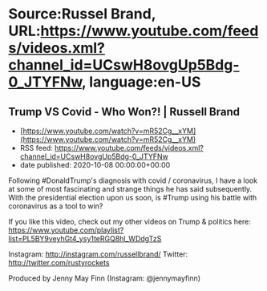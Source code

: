 # Source:Russel Brand, URL:https://www.youtube.com/feeds/videos.xml?channel_id=UCswH8ovgUp5Bdg-0_JTYFNw, language:en-US

## Trump VS Covid - Who Won?! | Russell Brand
 - [https://www.youtube.com/watch?v=mR52Cg__xYM](https://www.youtube.com/watch?v=mR52Cg__xYM)
 - RSS feed: https://www.youtube.com/feeds/videos.xml?channel_id=UCswH8ovgUp5Bdg-0_JTYFNw
 - date published: 2020-10-08 00:00:00+00:00

Following #DonaldTrump's diagnosis with covid / coronavirus, I have a look at some of most fascinating and strange things he has said subsequently. 
With the presidential election upon us soon, is #Trump using his battle with coronavirus as a tool to win?

If you like this video, check out my other videos on Trump & politics here: https://www.youtube.com/playlist?list=PL5BY9veyhGt4_ysy1teRGQ8hl_WDdgTzS

Instagram: http://instagram.com/russellbrand/
Twitter: http://twitter.com/rustyrockets

Produced by Jenny May Finn (Instagram: @jennymayfinn)

